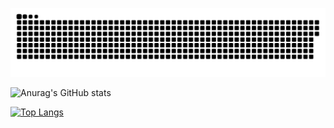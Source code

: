 <a href=#><img src="contributions.svg"></a>

![Anurag's GitHub stats](https://github-readme-stats.vercel.app/api?username=Samuel-Shu&show_icons=true&theme=synthwave)


[![Top Langs](https://github-readme-stats.vercel.app/api/top-langs/?username=Samuel-Shu&layout=compact)](https://github.com/anuraghazra/github-readme-stats)
